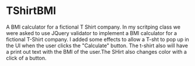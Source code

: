 # TShirtBMI
A BMI calculator for a fictional T Shirt company. In my scritping class we were asked to use JQuery validator to implement a BMI calculator for a fictional T-Shirt company. I added some effects to allow a T-sht to pop up in the UI when the user clicks the "Calculate" button. The t-shirt also will have a print out text with the BMI of the user.The SHirt also changes color with a click of a button.
